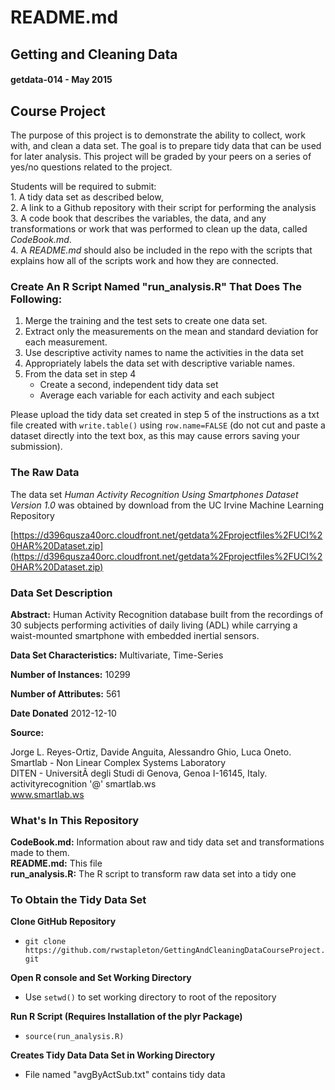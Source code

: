 # README.md 

## Getting and Cleaning Data
#### getdata-014 - May 2015  

## Course Project  

The purpose of this project is to demonstrate the ability to collect, work with, and clean a data set. The goal is to prepare tidy data that can be used for later analysis. This project will be graded by your peers on a series of yes/no questions related to the project.
    
Students will be required to submit:     
    1. A tidy data set as described below,    
    2. A link to a Github repository with their script for performing the analysis        
    3. A code book that describes the variables, the data, and any transformations or work that was performed to clean up the data, called *CodeBook.md*.    
    4. A *README.md* should also be included in the repo with the scripts that explains how all of the scripts work and how they are connected.
      
### Create An R Script Named "run_analysis.R" That Does The Following: 
  
1. Merge the training and the test sets to create one data set.  
2. Extract only the measurements on the mean and standard deviation for each measurement.  
3. Use descriptive activity names to name the activities in the data set  
4. Appropriately labels the data set with descriptive variable names.  
5. From the data set in step 4   
    * Create a second, independent tidy data set   
    * Average each variable for each activity and each subject   
    
Please upload the tidy data set created in step 5 of the instructions as a txt file created with `write.table()` using `row.name=FALSE` (do not cut and paste a dataset directly into the text box, as this may cause errors saving your submission).

### The Raw Data   

The data set *Human Activity Recognition Using Smartphones Dataset Version 1.0* was obtained by download from the UC Irvine Machine Learning Repository      

[https://d396qusza40orc.cloudfront.net/getdata%2Fprojectfiles%2FUCI%20HAR%20Dataset.zip](https://d396qusza40orc.cloudfront.net/getdata%2Fprojectfiles%2FUCI%20HAR%20Dataset.zip)    

### Data Set Description     

**Abstract:** Human Activity Recognition database built from the recordings of 30 subjects performing activities of daily living (ADL) while carrying a waist-mounted smartphone with embedded inertial sensors.  

**Data Set Characteristics:** Multivariate, Time-Series  

**Number of Instances:** 10299  

**Number of Attributes:** 561  

**Date Donated**  2012-12-10    

**Source:**

Jorge L. Reyes-Ortiz, Davide Anguita, Alessandro Ghio, Luca Oneto.    
Smartlab - Non Linear Complex Systems Laboratory    
DITEN - UniversitÃ  degli Studi di Genova, Genoa I-16145, Italy.    
activityrecognition '@' smartlab.ws    
www.smartlab.ws 

### What's In This Repository    

**CodeBook.md:** Information about raw and tidy data set and transformations made to them.    
**README.md:** This file     
**run_analysis.R:** The R script to transform raw data set into a tidy one     
    
### To Obtain the Tidy Data Set   

**Clone GitHub Repository**   

- `git clone https://github.com/rwstapleton/GettingAndCleaningDataCourseProject.git`       

**Open R console and Set Working Directory**  

- Use `setwd()` to set working directory to root of the repository  

**Run R Script (Requires Installation of the plyr Package)**   
  
- `source(run_analysis.R)`

**Creates Tidy Data Data Set in Working Directory**   
   
- File named "avgByActSub.txt" contains tidy data    
